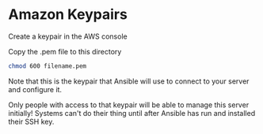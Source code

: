 # Amazon Keypairs
Create a keypair in the AWS console

Copy the .pem file to this directory

```bash
chmod 600 filename.pem
```

Note that this is the keypair that Ansible will use to connect to your server and configure it.

Only people with access to that keypair will be able to manage this server initially!  Systems can't do their thing until after Ansible has run and installed their SSH key.
